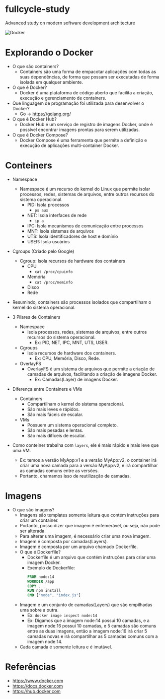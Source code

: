 # fullcycle-study
Advanced study on modern software development architecture

![Docker](https://img.shields.io/badge/docker-%230db7ed.svg?style=for-the-badge&logo=docker&logoColor=white)

# Explorando o Docker

- O que são containers?
    - Containers são uma forma de empacotar aplicações com todas as suas dependências, de forma que possam ser executadas de forma isolada em qualquer ambiente.
- O que é Docker?
    - Docker é uma plataforma de código aberto que facilita a criação, execução e gerenciamento de containers.
- Que linguagem de programação foi utilizada para desenvolver o Docker?
    - Go -> https://golang.org/
- O que é Docker Hub?
    - Docker Hub é um serviço de registro de imagens Docker, onde é possível encontrar imagens prontas para serem utilizadas.
- O que é Docker Compose?
    - Docker Compose é uma ferramenta que permite a definição e execução de aplicações multi-container Docker.


# Conteiners

- Namespace
    - Namespace é um recurso do kernel do Linux que permite isolar processos, redes, sistemas de arquivos, entre outros recursos do sistema operacional.
        - PID: Isola processos
            - `ps aux`
        - NET: Isola interfaces de rede
            - `ip a`
        - IPC: Isola mecanismos de comunicação entre processos
        - MNT: Isola sistemas de arquivos
        - UTS: Isola identificadores de host e domínio
        - USER: Isola usuários
- Cgroups (Criado pelo Google)
    - Cgroup: Isola recursos de hardware dos containers
        - CPU
            - `cat /proc/cpuinfo`
        - Memória
            - `cat /proc/meminfo`
        - Disco
        - Rede
- Resumindo, containers são processos isolados que compartilham o kernel do sistema operacional.

- 3 Pilares de Containers
    - Namespace
        - Isola processos, redes, sistemas de arquivos, entre outros recursos do sistema operacional.
            - Ex: PID, NET, IPC, MNT, UTS, USER.
    - Cgroups
        - Isola recursos de hardware dos containers.
            - Ex: CPU, Memória, Disco, Rede.
    - OverlayFS
        - OverlayFS é um sistema de arquivos que permite a criação de camadas de arquivos, facilitando a criação de imagens Docker.
            - Ex: Camadas(Layer) de imagens Docker.

- Diferença entre Containers e VMs
    - Containers
        - Compartilham o kernel do sistema operacional.
        - São mais leves e rápidos.
        - São mais fáceis de escalar.
    - VMs
        - Possuem um sistema operacional completo.
        - São mais pesadas e lentas.
        - São mais difíceis de escalar.

- Como conteiner trabalha com `layers`, ele é mais rápido e mais leve que uma VM.
    - Ex: temos a versão MyApp:v1 e a versão MyApp:v2, o container irá criar uma nova camada para a versão MyApp:v2, e irá compartilhar as camadas comuns entre as versões.
    - Portanto, chamamos isso de reutilização de camadas.

# Imagens

- O que são imagens?
    - Imagens são templates somente leitura que contém instruções para criar um container.
    - Portanto, posso dizer que imagem é enfemerável, ou seja, não pode ser alterada.
    - Para alterar uma imagem, é necessário criar uma nova imagem.
    - Imagem é composta por camadas(Layers).
    - Imagem é composta por um arquivo chamado Dockerfile.
    - O que é Dockerfile?
        - Dockerfile é um arquivo que contém instruções para criar uma imagem Docker.
        - Exemplo de Dockerfile:
            ```Dockerfile
            FROM node:14
            WORKDIR /app
            COPY . .
            RUN npm install
            CMD ["node", "index.js"]
            ```
    - Imagem e um conjunto de camadas(Layers) que são empilhadas uma sobre a outra.
        - Ex: `docker image inspect node:14`
        - Ex: Digamos que a imagem node:14 possui 10 camadas, e a imagem node:16 possui 10 camadas, e 5 camadas são comuns entre as duas imagens, então a imagem node:16 irá criar 5 camadas novas e irá compartilhar as 5 camadas comuns com a imagem node:14.
    - Cada camada é somente leitura e é imutável.


# Referências
- https://www.docker.com
- https://docs.docker.com
- https://hub.docker.com
